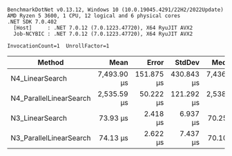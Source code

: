 ```

BenchmarkDotNet v0.13.12, Windows 10 (10.0.19045.4291/22H2/2022Update)
AMD Ryzen 5 3600, 1 CPU, 12 logical and 6 physical cores
.NET SDK 7.0.402
  [Host]     : .NET 7.0.12 (7.0.1223.47720), X64 RyuJIT AVX2
  Job-NCYBIC : .NET 7.0.12 (7.0.1223.47720), X64 RyuJIT AVX2

InvocationCount=1  UnrollFactor=1  

```
| Method                  | Mean        | Error      | StdDev     | Median      |
|------------------------ |------------:|-----------:|-----------:|------------:|
| N4_LinearSearch         | 7,493.90 μs | 151.875 μs | 430.843 μs | 7,436.65 μs |
| N4_ParallelLinearSearch | 2,535.59 μs |  50.222 μs | 121.292 μs | 2,538.00 μs |
| N3_LinearSearch         |    73.93 μs |   2.418 μs |   6.937 μs |    70.25 μs |
| N3_ParallelLinearSearch |    74.13 μs |   2.622 μs |   7.437 μs |    70.10 μs |
